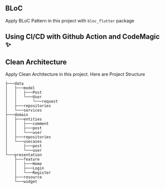 ## BLoC
Apply BLoC Pattern in this project with ```bloc_flutter``` package

## Using CI/CD with Github Action and CodeMagic :sparkles:

## Clean Architecture
Apply Clean Architecture in this project. Here are Project Structure
```
├───data
│   ├───model
│   │   ├───Post
│   │   └───User
│   │       └───request
│   ├───repositories
│   └───services
├───domain
│   ├───entities
│   │   ├───comment
│   │   ├───post
│   │   └───user
│   ├───repositories
│   └───usecases
│       ├───post
│       └───user
└───presentation
    ├───feature
    │   ├───Home
    │   ├───Login
    │   └───Register
    ├───resource
    └───widget

```
